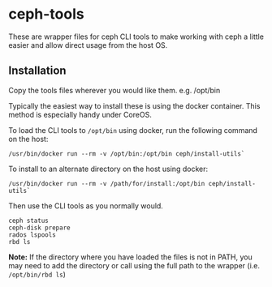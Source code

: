 # ceph-tools

These are wrapper files for ceph CLI tools to make working with ceph a little easier and allow direct usage from the host OS.

## Installation

Copy the tools files wherever you would like them. e.g. /opt/bin

Typically the easiest way to install these is using the docker container. This method is especially handy under CoreOS.

To load the CLI tools to `/opt/bin` using docker, run the following command on the host:

```
/usr/bin/docker run --rm -v /opt/bin:/opt/bin ceph/install-utils`
```

To install to an alternate directory on the host using docker:

```
/usr/bin/docker run --rm -v /path/for/install:/opt/bin ceph/install-utils`
```

Then use the CLI tools as you normally would.

```
ceph status
ceph-disk prepare
rados lspools
rbd ls
```

**Note:** If the directory where you have loaded the files is not in PATH, you may need to add the directory or call using the full path to the wrapper (i.e. `/opt/bin/rbd ls`)
